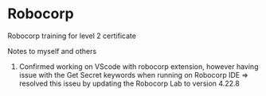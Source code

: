 # Robocorp
Robocorp training for level 2 certificate

Notes to myself and others
1. Confirmed working on VScode with robocorp extension, however having issue with the Get Secret keywords when running on Robocorp IDE
=> resolved this isseu by updating the Robocorp Lab to version 4.22.8
